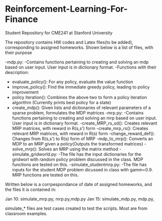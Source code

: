# Reinforcement-Learning-For-Finance
Student Repository for CME241 at Stanford University

The repository contains HW codes and Latex files(to be added), corresponding to assigned homeworks. Shown below is a list of files, with their purpose

-mdp.py:
 -Contains functions pertaining to creating and solving an mdp based on user input. User input is in dictionary format.
 -Functions with their description:
  - evaluate_policy(): For any policy, evaluate the value function
  - improve_policy(): Find the immediate greedy policy, leading to policy improvement
  - policy iteration(): Combines the above two to form a policy iteration algorithm (Currently prints best policy for a state)
  - create_mdp(): Given lists and dictionaries of relevant parameters of a sparse problem, formulates the MDP matrices
-mrp.py:
 -Contains functions pertaining to creating and solving an mrp based on user input. User input is in dictionary format.
  -create_MRP_rs_sd(): Creates relevant MRP matrices, with reward in R(s,s') form
  -create_mrp_rs(): Creates relevant MRP matrices, with reward in R(s) form
  -change_reward_def(): Changes from R(s,s') to R(s) form of MRP
  -mdp_to_mrp(): Converts an MDP to an MRP given a policy(Outputs the transformed matrices)
  -solve_mrp(): Solves an MRP using the matrix method
-simulate_gridworld.py:
 -The file has the input dictionaries for the gridworl with random policy problem discussed in the class. MDP functions are tested on this.
-simulate_studentmrp.py:
 -The file has inputs for the student MDP problem dicussed in class with gamm=0.9. MRP functions are tested on this.

Written below is a corrpespondance of date of assigned homeworks, and the files it is contained in:

Jan 10: simulate_mrp.py, mrp.py,mdp.py
Jan 15: simulate_mdp.py, mdp.py,

simulate_* files are test cases created to test the scripts. Most are from classroom examples.


